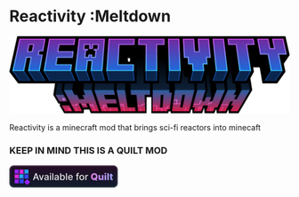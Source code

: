 # Reactivity :Meltdown
![Logo](/Icons/logo_normal.png)

Reactivity is a minecraft mod that brings sci-fi reactors into minecaft
### KEEP IN MIND THIS IS A QUILT MOD
![quilt](/Assets/Quilt.png)

